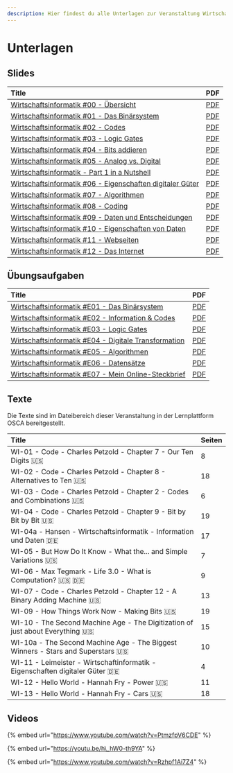 ```yaml
---
description: Hier findest du alle Unterlagen zur Veranstaltung Wirtschaftsinformatik.
---
```


# Unterlagen

## Slides

| Title | PDF |
| :--- | :--- |
| [Wirtschaftsinformatik \#00 - Übersicht](https://docs.google.com/presentation/d/1IiBpxU24k9mueFTMQtumJ3Z6BSS4OnhqepeHCOgD3Gw/preview) | [PDF](https://docs.google.com/presentation/d/1IiBpxU24k9mueFTMQtumJ3Z6BSS4OnhqepeHCOgD3Gw/export/pdf) |
| [Wirtschaftsinformatik \#01 - Das Binärsystem](https://docs.google.com/presentation/d/1ALNyIiXzSSmo7Z49Sb3tX3rDBQgl1_pdMgaybDX5M5s/preview) | [PDF](https://docs.google.com/presentation/d/1ALNyIiXzSSmo7Z49Sb3tX3rDBQgl1_pdMgaybDX5M5s/export/pdf) |
| [Wirtschaftsinformatik \#02 - Codes](https://docs.google.com/presentation/d/1XcdMGmzX-D5byd140JNXZ56twkQgLRto5Wr7IvM3bBY/preview) | [PDF](https://docs.google.com/presentation/d/1XcdMGmzX-D5byd140JNXZ56twkQgLRto5Wr7IvM3bBY/export/pdf) |
| [Wirtschaftsinformatik \#03 - Logic Gates](https://docs.google.com/presentation/d/1Aj0RnxHKEPL6Lh7r6ptoLo0OqLY018gkcQq9QPRuJrc/preview) | [PDF](https://docs.google.com/presentation/d/1Aj0RnxHKEPL6Lh7r6ptoLo0OqLY018gkcQq9QPRuJrc/export/pdf) |
| [Wirtschaftsinformatik \#04 - Bits addieren](https://docs.google.com/presentation/d/16vH1DMpMXKuV5xMaQRp3d-EfRfzKpcCTiFGc2hC7m5I/preview) | [PDF](https://docs.google.com/presentation/d/16vH1DMpMXKuV5xMaQRp3d-EfRfzKpcCTiFGc2hC7m5I/export/pdf) |
| [Wirtschaftsinformatik \#05 - Analog vs. Digital](https://docs.google.com/presentation/d/1qbnwDT78CxxwxGbYHy2Y7YaOIabWMG6surx28mLKYWc/preview) | [PDF](https://docs.google.com/presentation/d/1qbnwDT78CxxwxGbYHy2Y7YaOIabWMG6surx28mLKYWc/export/pdf) |
| [Wirtschaftsinformatik - Part 1 in a Nutshell](https://docs.google.com/presentation/d/1DyMpzKzVC1n1M8GMrBAfbLxN1FrCpJeNZ51Hd12rsJ8/preview) | [PDF](https://docs.google.com/presentation/d/1DyMpzKzVC1n1M8GMrBAfbLxN1FrCpJeNZ51Hd12rsJ8/export/pdf) |
| [Wirtschaftsinformatik \#06 - Eigenschaften digitaler Güter](https://docs.google.com/presentation/d/12ErQdjG_vzGeYuz8OSjdedKSWPJCdHMy0AASYKCK_cg/preview) | [PDF](https://docs.google.com/presentation/d/12ErQdjG_vzGeYuz8OSjdedKSWPJCdHMy0AASYKCK_cg/export/pdf) |
| [Wirtschaftsinformatik \#07 - Algorithmen](https://docs.google.com/presentation/d/1dfthO-Idn-_IMHvdIX8XylRzTmAPzghIg-AXQM4DsGs/preview) | [PDF](https://docs.google.com/presentation/d/1dfthO-Idn-_IMHvdIX8XylRzTmAPzghIg-AXQM4DsGs/export/pdf) |
| [Wirtschaftsinformatik \#08 - Coding](https://docs.google.com/presentation/d/1HkqFsSxPiws6kHZ4HOJS1AB4-9W7Ef7z3T96vaCXLQo/preview) | [PDF](https://docs.google.com/presentation/d/1HkqFsSxPiws6kHZ4HOJS1AB4-9W7Ef7z3T96vaCXLQo/export/pdf) |
| [Wirtschaftsinformatik \#09 - Daten und Entscheidungen](https://docs.google.com/presentation/d/1Le-2ySpDbW3f9A9ILri-ljvLEd0jinZnx__CwiOs3tM/preview) | [PDF](https://docs.google.com/presentation/d/1Le-2ySpDbW3f9A9ILri-ljvLEd0jinZnx__CwiOs3tM/export/pdf) |
| [Wirtschaftsinformatik \#10 - Eigenschaften von Daten](https://docs.google.com/presentation/d/1cKFNay-rvdenNS-8T3ERrg7Mam6ErwXGc9Ee8EhaG8Y/preview) | [PDF](https://docs.google.com/presentation/d/1cKFNay-rvdenNS-8T3ERrg7Mam6ErwXGc9Ee8EhaG8Y/export/pdf) |
| [Wirtschaftsinformatik \#11 - Webseiten](https://docs.google.com/presentation/d/1luhA51nM7g9ZVZ7gKeR-yZkg28l2HU3KACNX0kOhEwg/preview) | [PDF](https://docs.google.com/presentation/d/1luhA51nM7g9ZVZ7gKeR-yZkg28l2HU3KACNX0kOhEwg/export/pdf) |
| [Wirtschaftsinformatik \#12 - Das Internet](https://docs.google.com/presentation/d/1BJ28ziv1j_FwsXhCogX9DE919QJIGABwEHb-uB58noY/preview) | [PDF](https://docs.google.com/presentation/d/1BJ28ziv1j_FwsXhCogX9DE919QJIGABwEHb-uB58noY/export/pdf) |

## Übungsaufgaben

| Title | PDF |
| :--- | :--- |
| [Wirtschaftsinformatik \#E01 - Das Binärsystem](https://docs.google.com/document/d/1l2yRK89clXZzlKYxi0OnWMUhKIKyba5vwBQUk1Ltxv8/preview) | [PDF](https://docs.google.com/document/d/1l2yRK89clXZzlKYxi0OnWMUhKIKyba5vwBQUk1Ltxv8/export?format=pdf) |
| [Wirtschaftsinformatik \#E02 - Information & Codes](https://docs.google.com/document/d/1yuHOp94Ce_CTP6e5mCwLxKfgIctlUZgN44r6ZES8JC0/preview) | [PDF](https://docs.google.com/document/d/1yuHOp94Ce_CTP6e5mCwLxKfgIctlUZgN44r6ZES8JC0/export?format=pdf) |
| [Wirtschaftsinformatik \#E03 - Logic Gates](https://docs.google.com/document/d/17fZCHvmFLgb1ClcOAqTQKkzQYf6k3Ho_eAAtN--Llw0/preview) | [PDF](https://docs.google.com/document/d/17fZCHvmFLgb1ClcOAqTQKkzQYf6k3Ho_eAAtN--Llw0/export/pdf) |
| [Wirtschaftsinformatik \#E04 - Digitale Transformation](https://docs.google.com/document/d/18llTApMAEFauxxZuOFNjaOs55ebhwIlU6QnP95UC8oM/preview) | [PDF](https://docs.google.com/document/d/18llTApMAEFauxxZuOFNjaOs55ebhwIlU6QnP95UC8oM/export/pdf) |
| [Wirtschaftsinformatik \#E05 - Algorithmen](https://docs.google.com/document/d/155Blkn964EdwRMgH1Bs6VMtTE3eZb2fp7Kq5Sw7IJ-Y/preview) | [PDF](https://docs.google.com/document/d/155Blkn964EdwRMgH1Bs6VMtTE3eZb2fp7Kq5Sw7IJ-Y/export/pdf) |
| [Wirtschaftsinformatik \#E06 - Datensätze](https://docs.google.com/document/d/1FvpvXtyhivfl8-bDHRr13cwNpd2-G5LMR843B0O1vCo/preview) | [PDF](https://docs.google.com/document/d/1FvpvXtyhivfl8-bDHRr13cwNpd2-G5LMR843B0O1vCo/export/pdf) |
| [Wirtschaftsinformatik \#E07 - Mein Online-Steckbrief](https://docs.google.com/document/d/1FHyyPX7tZjO7bgnSXy5OmmUhmcIojsuq43waAYr7kqo/preview) | [PDF](https://docs.google.com/document/d/1FHyyPX7tZjO7bgnSXy5OmmUhmcIojsuq43waAYr7kqo/export/pdf) |

## Texte

Die Texte sind im Dateibereich dieser Veranstaltung in der Lernplattform OSCA bereitgestellt.

| Title | Seiten |
| :--- | :--- |
| WI-01 - Code - Charles Petzold - Chapter 7 - Our Ten Digits 🇺🇸  | 8 |
| WI-02 - Code - Charles Petzold - Chapter 8 - Alternatives to Ten 🇺🇸  | 18 |
| WI-03 - Code - Charles Petzold - Chapter 2 - Codes and Combinations 🇺🇸  | 6 |
| WI-04 - Code - Charles Petzold - Chapter 9 - Bit by Bit by Bit 🇺🇸  | 19 |
| WI-04a - Hansen - Wirtschaftsinformatik - Information und Daten 🇩🇪  | 17 |
| WI-05 - But How Do It Know - What the... and Simple Variations 🇺🇸  | 7 |
| WI-06 - Max Tegmark - Life 3.0 - What is Computation? 🇺🇸 🇩🇪  | 9 |
| WI-07 - Code - Charles Petzold - Chapter 12 - A Binary Adding Machine 🇺🇸  | 13 |
| WI-09 - How Things Work Now - Making Bits 🇺🇸  | 19 |
| WI-10 - The Second Machine Age - The Digitization of just about Everything 🇺🇸  | 15 |
| WI-10a - The Second Machine Age - The Biggest Winners - Stars and Superstars 🇺🇸  | 10 |
| WI-11 - Leimeister - Wirtschaftinformatik - Eigenschaften digitaler Güter 🇩🇪  | 4 |
| WI-12 - Hello World - Hannah Fry - Power 🇺🇸  | 11 |
| WI-13 - Hello World - Hannah Fry - Cars 🇺🇸  | 18 |

## Videos

{% embed url="https://www.youtube.com/watch?v=PtmzfpV6CDE" %}

{% embed url="https://youtu.be/h\_hW0-th9YA" %}

{% embed url="https://www.youtube.com/watch?v=Rzhpf1Ai7Z4" %}



